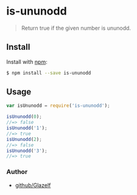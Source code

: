 # is-ununodd

> Return true if the given number is ununodd.

## Install

Install with [npm](https://www.npmjs.com/):

```sh
$ npm install --save is-ununodd
```

## Usage

```js
var isUnunodd = require('is-ununodd');

isUnunodd(0);
//=> false
isUnunodd('1');
//=> true
isUnunodd(2);
//=> false
isUnunodd('3');
//=> true
```

### Author

* [github/Glazelf](https://github.com/Glazelf)

